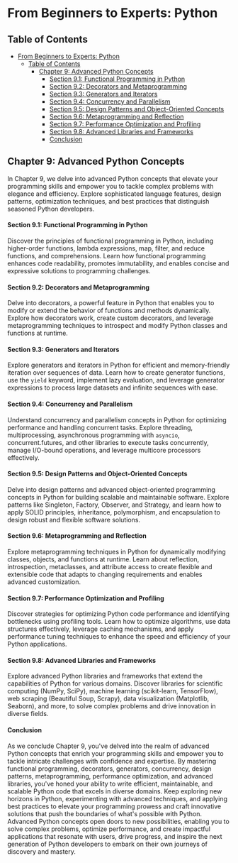 # From Beginners to Experts: Python

## Table of Contents

- [From Beginners to Experts: Python](#from-beginners-to-experts-python)
  - [Table of Contents](#table-of-contents)
    - [Chapter 9: Advanced Python Concepts](#chapter-9-advanced-python-concepts)
      - [Section 9.1: Functional Programming in Python](#section-91-functional-programming-in-python)
      - [Section 9.2: Decorators and Metaprogramming](#section-92-decorators-and-metaprogramming)
      - [Section 9.3: Generators and Iterators](#section-93-generators-and-iterators)
      - [Section 9.4: Concurrency and Parallelism](#section-94-concurrency-and-parallelism)
      - [Section 9.5: Design Patterns and Object-Oriented Concepts](#section-95-design-patterns-and-object-oriented-concepts)
      - [Section 9.6: Metaprogramming and Reflection](#section-96-metaprogramming-and-reflection)
      - [Section 9.7: Performance Optimization and Profiling](#section-97-performance-optimization-and-profiling)
      - [Section 9.8: Advanced Libraries and Frameworks](#section-98-advanced-libraries-and-frameworks)
      - [Conclusion](#conclusion)

## Chapter 9: Advanced Python Concepts

In Chapter 9, we delve into advanced Python concepts that elevate your programming skills and empower you to tackle complex problems with elegance and efficiency. Explore sophisticated language features, design patterns, optimization techniques, and best practices that distinguish seasoned Python developers.

#### Section 9.1: Functional Programming in Python

Discover the principles of functional programming in Python, including higher-order functions, lambda expressions, map, filter, and reduce functions, and comprehensions. Learn how functional programming enhances code readability, promotes immutability, and enables concise and expressive solutions to programming challenges.

#### Section 9.2: Decorators and Metaprogramming

Delve into decorators, a powerful feature in Python that enables you to modify or extend the behavior of functions and methods dynamically. Explore how decorators work, create custom decorators, and leverage metaprogramming techniques to introspect and modify Python classes and functions at runtime.

#### Section 9.3: Generators and Iterators

Explore generators and iterators in Python for efficient and memory-friendly iteration over sequences of data. Learn how to create generator functions, use the `yield` keyword, implement lazy evaluation, and leverage generator expressions to process large datasets and infinite sequences with ease.

#### Section 9.4: Concurrency and Parallelism

Understand concurrency and parallelism concepts in Python for optimizing performance and handling concurrent tasks. Explore threading, multiprocessing, asynchronous programming with `asyncio`, concurrent.futures, and other libraries to execute tasks concurrently, manage I/O-bound operations, and leverage multicore processors effectively.

#### Section 9.5: Design Patterns and Object-Oriented Concepts

Delve into design patterns and advanced object-oriented programming concepts in Python for building scalable and maintainable software. Explore patterns like Singleton, Factory, Observer, and Strategy, and learn how to apply SOLID principles, inheritance, polymorphism, and encapsulation to design robust and flexible software solutions.

#### Section 9.6: Metaprogramming and Reflection

Explore metaprogramming techniques in Python for dynamically modifying classes, objects, and functions at runtime. Learn about reflection, introspection, metaclasses, and attribute access to create flexible and extensible code that adapts to changing requirements and enables advanced customization.

#### Section 9.7: Performance Optimization and Profiling

Discover strategies for optimizing Python code performance and identifying bottlenecks using profiling tools. Learn how to optimize algorithms, use data structures effectively, leverage caching mechanisms, and apply performance tuning techniques to enhance the speed and efficiency of your Python applications.

#### Section 9.8: Advanced Libraries and Frameworks

Explore advanced Python libraries and frameworks that extend the capabilities of Python for various domains. Discover libraries for scientific computing (NumPy, SciPy), machine learning (scikit-learn, TensorFlow), web scraping (Beautiful Soup, Scrapy), data visualization (Matplotlib, Seaborn), and more, to solve complex problems and drive innovation in diverse fields.

#### Conclusion

As we conclude Chapter 9, you've delved into the realm of advanced Python concepts that enrich your programming skills and empower you to tackle intricate challenges with confidence and expertise. By mastering functional programming, decorators, generators, concurrency, design patterns, metaprogramming, performance optimization, and advanced libraries, you've honed your ability to write efficient, maintainable, and scalable Python code that excels in diverse domains. Keep exploring new horizons in Python, experimenting with advanced techniques, and applying best practices to elevate your programming prowess and craft innovative solutions that push the boundaries of what's possible with Python. Advanced Python concepts open doors to new possibilities, enabling you to solve complex problems, optimize performance, and create impactful applications that resonate with users, drive progress, and inspire the next generation of Python developers to embark on their own journeys of discovery and mastery.